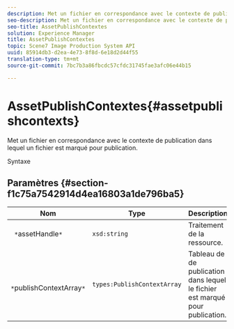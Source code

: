 ```yaml
---
description: Met un fichier en correspondance avec le contexte de publication dans lequel un fichier est marqué pour publication.
seo-description: Met un fichier en correspondance avec le contexte de publication dans lequel un fichier est marqué pour publication.
seo-title: AssetPublishContextes
solution: Experience Manager
title: AssetPublishContextes
topic: Scene7 Image Production System API
uuid: 85914db3-d2ea-4e73-8f8d-6e18d2d44f55
translation-type: tm+mt
source-git-commit: 7bc7b3a86fbcdc57cfdc31745fae3afc06e44b15

---
```



# AssetPublishContextes{#assetpublishcontexts}

Met un fichier en correspondance avec le contexte de publication dans lequel un fichier est marqué pour publication.

Syntaxe

## Paramètres {#section-f1c75a7542914d4ea16803a1de796ba5}

| Nom | Type | Description |
|---|---|---|
| ` *`assetHandle`*` | `xsd:string` | Traitement de la ressource. |
| ` *`publishContextArray`*` | `types:PublishContextArray` | Tableau de  de publication dans lequel le fichier est marqué pour publication. |

